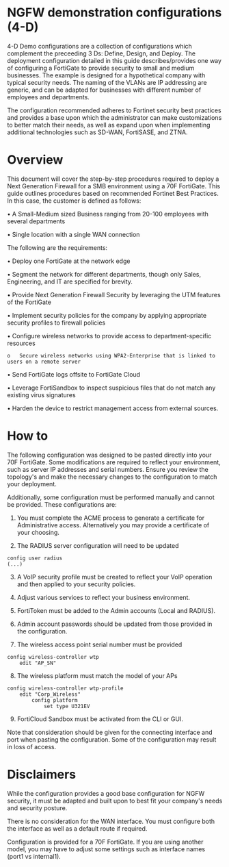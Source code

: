 # NGFW demonstration configurations (4-D)

4-D Demo configurations are a collection of configurations which complement the preceeding 3 Ds: Define, Design, and Deploy. The deployment configuration detailed in this guide describes/provides one way of configuring a FortiGate to provide security to small and medium businesses. The example is designed for a hypothetical company with typical security needs. The naming of the VLANs are IP addressing are generic, and can be adapted for businesses with different number of employees and departments. 

The configuration recommended adheres to Fortinet security best practices and provides a base upon which the administrator can make customizations to better match their needs, as well as expand upon when implementing additional technologies such as SD-WAN, FortiSASE, and ZTNA. 


# Overview

This document will cover the step-by-step procedures required to deploy a Next Generation Firewall for a SMB environment using a 70F FortiGate. This guide outlines procedures based on recommended Fortinet Best Practices. In this case, the customer is defined as follows:

•	A Small-Medium sized Business ranging from 20-100 employees with several departments

•	Single location with a single WAN connection


The following are the requirements:

•	Deploy one FortiGate at the network edge

•	Segment the network for different departments, though only Sales, Engineering, and IT are specified for brevity.

•	Provide Next Generation Firewall Security by leveraging the UTM features of the FortiGate 

•	Implement security policies for the company by applying appropriate security profiles to firewall policies 

•	Configure wireless networks to provide access to department-specific resources

	o	Secure wireless networks using WPA2-Enterprise that is linked to users on a remote server

•	Send FortiGate logs offsite to FortiGate Cloud

•	Leverage FortiSandbox to inspect suspicious files that do not match any 
existing virus signatures 

•	Harden the device to restrict management access from external sources.

# How to
The following configuration was designed to be pasted directly into your 70F FortiGate. Some modifications are required to reflect your environment, such as server IP addresses and serial numbers. Ensure you review the topology's and make the necessary changes to the configuration to match your deployment.

Additionally, some configuration must be performed manually and cannot be provided. These configurations are:

1. You must complete the ACME process to generate a certificate for Administrative access. Alternatively you may provide a certificate of your choosing.

2. The RADIUS server configuration will need to be updated 
```
config user radius
(...)
```

3. A VoIP security profile must be created to reflect your VoIP operation and then applied to your security policies.

4. Adjust various services to reflect your business environment.

5. FortiToken must be added to the Admin accounts (Local and RADIUS).

6. Admin account passwords should be updated from those provided in the configuration.

7. The wireless access point serial number must be provided 
```
config wireless-controller wtp
    edit "AP_SN"
```

8. The wireless platform must match the model of your APs 
```
config wireless-controller wtp-profile
    edit "Corp_Wireless"
        config platform
            set type U321EV
```

9. FortiCloud Sandbox must be activated from the CLI or GUI.

Note that consideration should be given for the connecting interface and port when pasting the configuration. Some of the configuration may result in loss of access.



# Disclaimers

While the configuration provides a good base configuration for NGFW security, it must be adapted and built upon to best fit your company's needs and security posture. 

There is no consideration for the WAN interface. You must configure both the interface as well as a default route if required.

Configuration is provided for a 70F FortiGate. If you are using another model, you may have to adjust some settings such as interface names (port1 vs internal1).